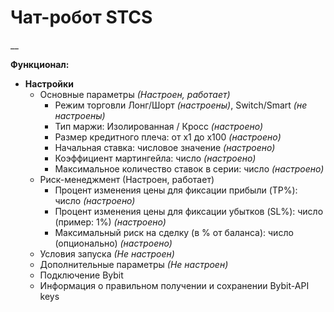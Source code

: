# Чат-робот STCS
__

**Функционал:**
+ **Настройки**
  + Основные параметры *(Настроен, работает)*
    + Режим торговли Лонг/Шорт *(настроены)*, Switch/Smart *(не настроены)*
    + Тип маржи: Изолированная / Кросс *(настроено)*
    + Размер кредитного плеча: от x1 до x100 *(настроено)*
    + Начальная ставка: числовое значение *(настроено)*
    + Коэффициент мартингейла: число *(настроено)*
    + Максимальное количество ставок в серии: число *(настроено)*
  + Риск-менеджмент (Настроен, работает)
    + Процент изменения цены для фиксации прибыли (TP%): число *(настроено)*
    + Процент изменения цены для фиксации убытков (SL%): число (пример: 1%) *(настроено)*
    + Максимальный риск на сделку (в % от баланса): число (опционально) *(настроено)*
   + Условия запуска *(Не настроен)*
   + Дополнительные параметры *(Не настроен)*
   + Подключение Bybit
    + Информация о правильном получении и сохранении Bybit-API keys



